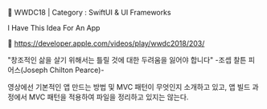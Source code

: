 🍎 WWDC18 | Category : SwiftUI & UI Frameworks

I Have This Idea For An App

🔗 https://developer.apple.com/videos/play/wwdc2018/203/

"창조적인 삶을 살기 위해서는 틀릴 것에 대한 두려움을 잃어야 합니다" -조셉 찰튼 피어스(Joseph Chilton Pearce)-

영상에선 기본적인 앱 만드는 방법 및 MVC 패턴이 무엇인지 소개하고 있고, 앱 빌드 과정에서 MVC 패턴을 적용하여 파일을 정리하고 있지는 않는다.
